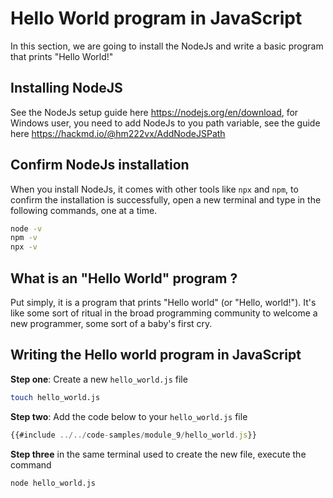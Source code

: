 # Hello World program in JavaScript

In this section, we are going to install the NodeJs and write a basic program
that prints "Hello World!"

## Installing NodeJS

See the NodeJs setup guide here <https://nodejs.org/en/download>, for Windows
user, you need to add NodeJs to you path variable, see the guide here
<https://hackmd.io/@hm222vx/AddNodeJSPath>

## Confirm NodeJs installation

When you install NodeJs, it comes with other tools like `npx` and `npm`, to
confirm the installation is successfully, open a new terminal and type in the
following commands, one at a time.

```sh
node -v 
npm -v
npx -v
```

<div class="command-output">
<!-- cmdrun node -v  -->
</div>

<div class="command-output">
<!-- cmdrun npm -v  -->
</div>

<div class="command-output">
<!-- cmdrun npx -v  -->
</div>

## What is an "Hello World" program ?

Put simply, it is a program that prints "Hello world" (or "Hello, world!"). It's
like some sort of ritual in the broad programming community to welcome a new
programmer, some sort of a baby's first cry.

## Writing the Hello world program in JavaScript

**Step one**: Create a new `hello_world.js` file

```sh
touch hello_world.js
```

**Step two**: Add the code below to your `hello_world.js` file

```javascript
{{#include ../../code-samples/module_9/hello_world.js}}
```

**Step three** in the same terminal used to create the new file, execute the
command

```sh
node hello_world.js
```

<div class="command-output">
<!-- cmdrun node ../../code-samples/module_9/hello_world.js -->
</div>